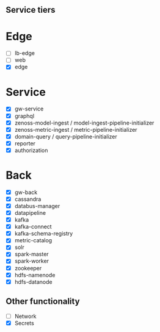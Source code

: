 ## Service tiers

# Edge
- [ ] lb-edge
- [ ] web 
- [x] edge

# Service
- [x] gw-service
- [x] graphql
- [x] zenoss-model-ingest / model-ingest-pipeline-initializer
- [x] zenoss-metric-ingest / metric-pipeline-initializer
- [x] domain-query / query-pipeline-initializer
- [x] reporter
- [x] authorization

# Back
- [x] gw-back
- [x] cassandra
- [x] databus-manager
- [x] datapipeline
- [x] kafka
- [x] kafka-connect
- [x] kafka-schema-registry
- [x] metric-catalog
- [x] solr
- [x] spark-master
- [x] spark-worker
- [x] zookeeper
- [x] hdfs-namenode
- [x] hdfs-datanode

## Other functionality
- [ ] Network 
- [x] Secrets
